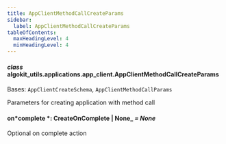 ```yaml
---
title: AppClientMethodCallCreateParams
sidebar:
  label: AppClientMethodCallCreateParams
tableOfContents:
  maxHeadingLevel: 4
  minHeadingLevel: 4
---
```


#### _class_ algokit_utils.applications.app_client.AppClientMethodCallCreateParams

Bases: `AppClientCreateSchema`, `AppClientMethodCallParams`

Parameters for creating application with method call

#### on*complete *: CreateOnComplete | None\_ _= None_

Optional on complete action
